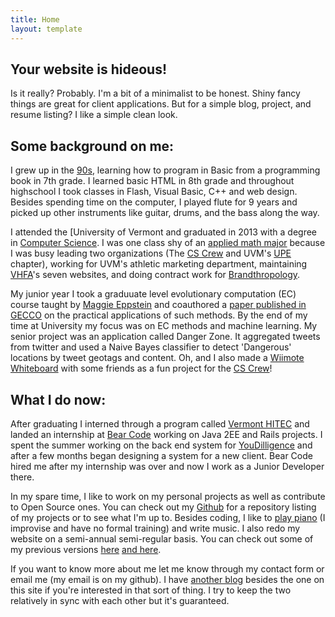 ```yaml
---
title: Home
layout: template
---
```





Your website is hideous!
-----------------------------------------------------------------------

Is it really? Probably. I'm a bit of a minimalist to be honest.
Shiny fancy things  are great for client applications. But for
a simple blog, project, and resume listing? I like a simple clean 
look.

Some background on me: 
-----------------------------------------------------------------------

I grew up in the [90s], learning how to program in Basic from a
programming book in 7th grade. I learned basic HTML in 8th grade and
throughout highschool I took classes in Flash, Visual Basic, C++ and web
design. Besides spending time on the computer, I played flute for 9 years
and picked up other instruments like guitar, drums, and the bass along 
the way. 

 I attended the [University of Vermont and graduated in 2013 with a 
degree in [Computer Science]. I was one class shy of an [applied math major] 
because I was busy leading two organizations (The [CS Crew] and UVM's [UPE]
chapter), working for UVM's athletic marketing department, maintaining
[VHFA]'s seven websites, and doing contract work for [Brandthropology].

 My junior year I took a graduuate level evolutionary computation (EC)
 course  taught by [Maggie Eppstein] and coauthored a [paper published in GECCO]
 on the practical applications of such methods. By the end of my time at 
 University my focus was on EC methods and machine learning. My senior
 project was an application called Danger Zone. It aggregated tweets from
 twitter and used a Naive Bayes classifier to detect 'Dangerous' locations
 by tweet geotags and content. Oh, and I also made a [Wiimote Whiteboard] 
with some friends as a fun project for the [CS Crew]!

What I do now:
-----------------------------------------------------------------------

After graduating I interned through a program called [Vermont HITEC] and
landed an internship at [Bear Code] working on Java 2EE and Rails
projects. I spent the summer working on the back end system for
[YouDilligence] and after a few months began designing
a system for a new client. Bear Code hired me after my internship was
over and now I work as a Junior Developer there. 

In my spare time, I like to work on my personal projects as well as 
contribute to Open Source ones. You can check out my [Github] for a 
repository listing of my projects or to see what I'm up to. Besides 
coding, I like to [play piano]  (I improvise and have no formal training) 
and write music. I also redo my website on a semi-annual semi-regular 
basis. You can check out some of my previous versions [here]  [and here]. 

If you want to know more about me let me know through my contact form or
email me (my email is on my github). I have [another blog] besides the one
on this site if you're interested in that sort of thing. I try to keep
the two relatively in sync with each other but it's guaranteed.



[University of Vermont]:http://www.uvm.edu/
[90s]:https://www.youtube.com/watch?v=C-u5WLJ9Yk4
[Computer Science]:http://www.molecularecologist.com/wp-content/uploads/2012/11/penguins-in-the-matrix-479271.jpg
[applied math major]:http://www.youtube.com/watch?feature=player_profilepage&gt;v=4niz8TfY794
[CS Crew]:http://www.uvm.edu/~cscrew/
[UPE]:http://upe.acm.org/
[VHFA]:http://www.vhfa.org/
[Brandthropology]:http://www.brandthropology.com/
[paper published in GECCO]:http://www.sigevo.org/gecco-2012/papers-accepted.html
[Wiimote Whiteboard]:http://www.youtube.com/watch?v=VwhGGChEUHg
[Vermont HITEC]:http://www.vthitec.org/
[Bear Code]:http://www.bear-code.com/
[YouDilligence]:http://www.youdiligence.com/
[play piano]:http://www.youtube.com/watch?v=G3RStZO8X-Y
[here]:http://www.uvm.edu/~ejeldrid 
[and here]:http://www.cems.uvm.edu/~ejeldrid/contact.php
[another blog]:http://ethaneldridgecs.blogspot.com
[Maggie Eppstein]:http://www.cs.uvm.edu/~meppstei/


[Home]:/index.html
[Github]:https://github.com/EJEHardenberg
[Blog]:/blog
[Projects]:/projects
[Resume]:/resume